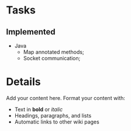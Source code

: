 # Tasks #

## Implemented ##
  * Java
    * Map annotated methods;
    * Socket communication;

# Details #

Add your content here.  Format your content with:
  * Text in **bold** or _italic_
  * Headings, paragraphs, and lists
  * Automatic links to other wiki pages
